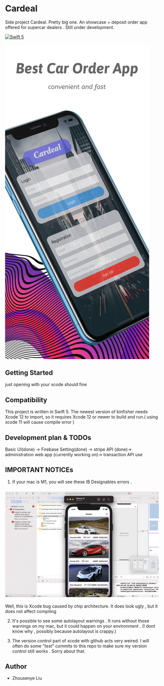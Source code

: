 # Cardeal
Side project Cardeal. Pretty big one. An showcase + deposit order app offered for supercar dealers .   Still under development. 

[![Swift 5](https://img.shields.io/badge/Swift-5.0-orange.svg)](https://swift.org)
<h5 align="left">
<img src="screenshots.gif" />
</h5>

## Getting Started
just opening with your xcode should fine

## Compatibility
This project is written in Swift 5. The newest version  of kinfisher needs Xcode 12 to import, so it requires Xcode 12 or newer to build and run.( using xcode 11 will cause compile error )

## Development plan & TODOs
Basic UI(done) -> Firebase Setting(done) ->  stripe API (done)-> administration web app (currently working on)-> transaction API use 

## IMPORTANT NOTICEs
1. If your mac is M1, you will see these IB Designables errors .

<h3 align="center">
<img src="XcodeBugOne.png" />
</h3>

Well,  this is Xcode bug caused by chip architecture. It does look ugly , but it does not affect compiling

2. It's  possible to see some autolayout warnings . It runs without those warnings on my mac, but it could happen on your environment . (I dont know why , possibly because autolayout is crappy.)

3. The version control part of xcode with github  acts very weired. I will often do some "test" commits to  this repo to make sure my version control still works . Sorry about that.

## Author

* Zhousenye Liu



